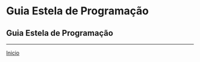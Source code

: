 # Guia Estela de Programação

## Guia Estela de Programação

---

[Inicio](https://github.com/Thalyalm/rocketseat-trilha-conectar)